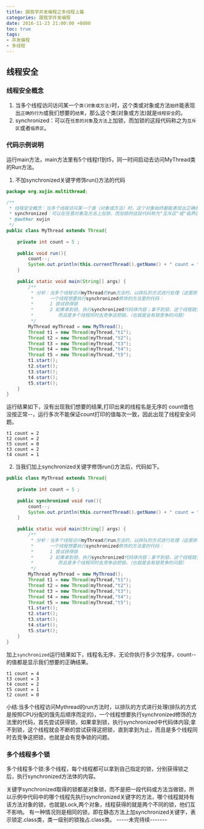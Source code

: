 ```yaml
---
title: 跟我学并发编程之多线程上篇
categories: 跟我学并发编程
date: 2016-11-23 21:00:00 +0800
toc: true
tags:
- 并发编程
- 多线程
---
```

## 线程安全
### 线程安全概念
 1. 当多个线程访问访问某一个`类(对象或方法)`时，这个类或对象或方法`始终`能表现出`正确的行为`或我们想要的`结果`，那么这个类(对象或方法)就是`线程安全`的。
 2. synchronized：可以在`任意的对象`及`方法`上加锁，而加锁的这段代码称之为`互斥区`或者`临界区`。
### 代码示例说明
 运行main方法，main方法里有5个线程t1到t5，同一时间启动去访问MyThread类的Run方法。
<!--more-->
1. 不加synchronized关键字修饰run()方法的代码
```java
package org.xujin.multithread;

/**
 * 线程安全概念：当多个线程访问某一个类（对象或方法）时，这个对象始终都能表现出正确的行为，那么这个类（对象或方法）就是线程安全的。
 * synchronized：可以在任意对象及方法上加锁，而加锁的这段代码称为"互斥区"或"临界区"
 * @author xujin
 */
public class MyThread extends Thread{
	
	private int count = 5 ;
	
	public void run(){
		count--;
		System.out.println(this.currentThread().getName() + " count = "+ count);
	}
	
	public static void main(String[] args) {
		/**
		 * 分析：当多个线程访问myThread的run方法时，以排队的方式进行处理（这里排对是按照CPU分配的先后顺序而定的），
		 * 		一个线程想要执行synchronized修饰的方法里的代码：
		 * 		1 尝试获得锁
		 * 		2 如果拿到锁，执行synchronized代码体内容；拿不到锁，这个线程就会不断的尝试获得这把锁，直到拿到为止，
		 * 		   而且是多个线程同时去竞争这把锁。（也就是会有锁竞争的问题）
		 */
		MyThread myThread = new MyThread();
		Thread t1 = new Thread(myThread,"t1");
		Thread t2 = new Thread(myThread,"t2");
		Thread t3 = new Thread(myThread,"t3");
		Thread t4 = new Thread(myThread,"t4");
		Thread t5 = new Thread(myThread,"t5");
		t1.start();
		t2.start();
		t3.start();
		t4.start();
		t5.start();
	}
}

```
运行结果如下，没有出现我们想要的结果,打印出来的线程名是无序的 count值也没按正常--，运行多次不能保证count打印的值每次一致，因此出现了线程安全问题。
```
t1 count = 2
t2 count = 2
t5 count = 0
t3 count = 2
t4 count = 1
```
2. 当我们加上synchronized关键字修饰run()方法后，代码如下。
```java
public class MyThread extends Thread{
	
	private int count = 5 ;
	
	public synchronized void run(){
		count--;
		System.out.println(this.currentThread().getName() + " count = "+ count);
	}
	
	public static void main(String[] args) {
		/**
		 * 分析：当多个线程访问myThread的run方法时，以排队的方式进行处理（这里排对是按照CPU分配的先后顺序而定的），
		 * 		一个线程想要执行synchronized修饰的方法里的代码：
		 * 		1 尝试获得锁
		 * 		2 如果拿到锁，执行synchronized代码体内容；拿不到锁，这个线程就会不断的尝试获得这把锁，直到拿到为止，
		 * 		   而且是多个线程同时去竞争这把锁。（也就是会有锁竞争的问题）
		 */
		MyThread myThread = new MyThread();
		Thread t1 = new Thread(myThread,"t1");
		Thread t2 = new Thread(myThread,"t2");
		Thread t3 = new Thread(myThread,"t3");
		Thread t4 = new Thread(myThread,"t4");
		Thread t5 = new Thread(myThread,"t5");
		t1.start();
		t2.start();
		t3.start();
		t4.start();
		t5.start();
	}
}
```
加上`synchronized`运行结果如下，线程名无序，无论你执行多少次程序，count--的值都是显示我们想要的正确结果。
```
t1 count = 4
t3 count = 3
t4 count = 2
t5 count = 1
t2 count = 0
```
小结:当多个线程访问Mythread的run方法时，以排队的方式进行处理(排队的方式是按照CPU分配的饿先后顺序而定的)，一个线程想要执行synchronized修饰的方法里的代码，首先尝试获得锁，如果拿到锁，执行synchronized中代码体内容;拿不到锁，这个线程就会不断的尝试获得这把锁，直到拿到为止，而且是多个线程同时去竞争这把锁，也就是会有竞争锁的问题。

### 多个线程多个锁
多个线程多个锁:多个线程，每个线程都可以拿到自己指定的锁，分别获得锁之后，执行synchronized方法体的内容。

关键字synchronized取得的锁都是对象锁，而不是把一段代码或方法当做锁，所以示例中代码中的哪个线程先执行synchronized关键字的方法，哪个线程就持有该方法对象的锁，也就是Lock,两个对象，线程获得的就是两个不同的锁，他们互不影响。
   有一种情况则是相同的锁，即在静态方法上加synchronized关键字，表示锁定.class类，类一级别的锁独占.class类。
-----未完待续-------